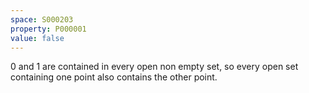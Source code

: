 ```yaml
---
space: S000203
property: P000001
value: false
---
```


$0$ and $1$ are contained in every open non empty set, so every open set containing one point also contains the other point.
